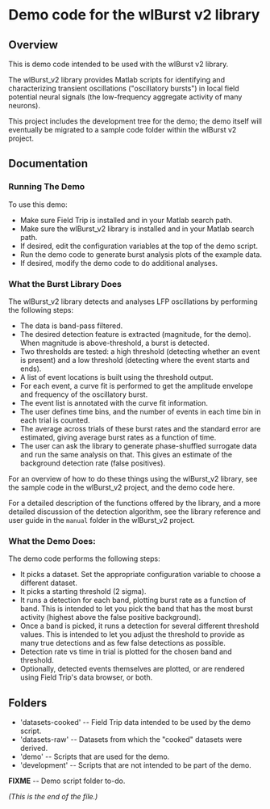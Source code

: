 # Demo code for the wlBurst v2 library

## Overview

This is demo code intended to be used with the wlBurst v2 library.

The wlBurst_v2 library provides Matlab scripts for identifying and
characterizing transient oscillations ("oscillatory bursts") in local field
potential neural signals (the low-frequency aggregate activity of many
neurons).

This project includes the development tree for the demo; the demo itself
will eventually be migrated to a sample code folder within the wlBurst v2
project.

## Documentation

### Running The Demo

To use this demo:

* Make sure Field Trip is installed and in your Matlab search path.
* Make sure the wlBurst_v2 library is installed and in your Matlab search
path.
* If desired, edit the configuration variables at the top of the demo
script.
* Run the demo code to generate burst analysis plots of the example data.
* If desired, modify the demo code to do additional analyses.

### What the Burst Library Does

The wlBurst_v2 library detects and analyses LFP oscillations by performing
the following steps:

* The data is band-pass filtered.
* The desired detection feature is extracted (magnitude, for the demo).
  When magnitude is above-threshold, a burst is detected.
* Two thresholds are tested: a high threshold (detecting whether an event
  is present) and a low threshold (detecting where the event starts and
  ends).
* A list of event locations is built using the threshold output.
* For each event, a curve fit is performed to get the amplitude envelope
  and frequency of the oscillatory burst.
* The event list is annotated with the curve fit information.
* The user defines time bins, and the number of events in each time bin in
  each trial is counted.
* The average across trials of these burst rates and the standard error are
  estimated, giving average burst rates as a function of time.
* The user can ask the library to generate phase-shuffled surrogate data and
  run the same analysis on that. This gives an estimate of the background
  detection rate (false positives).

For an overview of how to do these things using the wlBurst_v2 library, see
the sample code in the wlBurst_v2 project, and the demo code here.

For a detailed description of the functions offered by the library, and a
more detailed discussion of the detection algorithm, see the library
reference and user guide in the ``manual`` folder in the wlBurst_v2 project.

### What the Demo Does:

The demo code performs the following steps:

* It picks a dataset. Set the appropriate configuration variable to choose
  a different dataset.
* It picks a starting threshold (2 sigma).
* It runs a detection for each band, plotting burst rate as a function of
  band. This is intended to let you pick the band that has the most burst
  activity (highest above the false positive background).
* Once a band is picked, it runs a detection for several different
  threshold values. This is intended to let you adjust the threshold to
  provide as many true detections and as few false detections as possible.
* Detection rate vs time in trial is plotted for the chosen band and
  threshold.
* Optionally, detected events themselves are plotted, or are rendered using
  Field Trip's data browser, or both.

## Folders

* 'datasets-cooked' --
Field Trip data intended to be used by the demo script.
* 'datasets-raw' --
Datasets from which the "cooked" datasets were derived.
* 'demo' --
Scripts that are used for the demo.
* 'development' --
Scripts that are not intended to be part of the demo.

**FIXME** -- Demo script folder to-do.

_(This is the end of the file.)_
